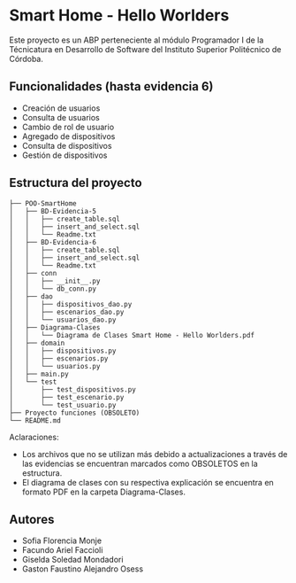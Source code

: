 # Smart Home - Hello Worlders

Este proyecto es un ABP perteneciente al módulo Programador I de la Técnicatura en Desarrollo de Software del Instituto Superior Politécnico de Córdoba.

## Funcionalidades (hasta evidencia 6)

- Creación de usuarios
- Consulta de usuarios
- Cambio de rol de usuario
- Agregado de dispositivos
- Consulta de dispositivos
- Gestión de dispositivos

## Estructura del proyecto

```
├── POO-SmartHome
│   ├── BD-Evidencia-5
│   │   ├── create_table.sql
│   │   ├── insert_and_select.sql
│   │   └── Readme.txt
│   ├── BD-Evidencia-6
│   │   ├── create_table.sql
│   │   ├── insert_and_select.sql
│   │   └── Readme.txt
│   ├── conn
│   │   ├── __init__.py
│   │   └── db_conn.py
│   ├── dao
│   │   ├── dispositivos_dao.py
│   │   ├── escenarios_dao.py
│   │   └── usuarios_dao.py
│   ├── Diagrama-Clases
│   │   └── Diagrama de Clases Smart Home - Hello Worlders.pdf
│   ├── domain
│   │   ├── dispositivos.py
│   │   ├── escenarios.py
│   │   └── usuarios.py
│   ├── main.py
│   └── test
│       ├── test_dispositivos.py
│       ├── test_escenario.py
│       └── test_usuario.py
├── Proyecto funciones (OBSOLETO)
└── README.md
```

Aclaraciones:

- Los archivos que no se utilizan más debido a actualizaciones a través de las evidencias se encuentran marcados como OBSOLETOS en la estructura.
- El diagrama de clases con su respectiva explicación se encuentra en formato PDF en la carpeta Diagrama-Clases.

## Autores

- Sofia Florencia Monje
- Facundo Ariel Faccioli
- Giselda Soledad Mondadori
- Gaston Faustino Alejandro Osess
